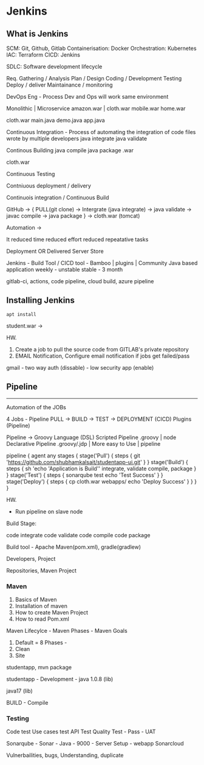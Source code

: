 # Jenkins

## What is Jenkins
SCM: Git, Github, Gitlab
Containerisation: Docker
Orchestration: Kubernetes
IAC: Terraform
CICD: Jenkins

SDLC: Software development lifecycle

Req. Gathering / Analysis
Plan / Design
Coding / Development
Testing
Deploy / deliver
Maintainance / monitoring

DevOps Eng - Process Dev and Ops will work same environment 


Monolithic | Microservice
amazon.war |    cloth.war
                mobile.war
                home.war

cloth.war
    main.java
    demo.java
    app.java

Continuous Integration - Process of automating the integration of code files wrote by multiple developers
java integrate 
java validate

Continous Building
java compile
java package .war

cloth.war

Continuous Testing

Contniuous deployment / delivery



Continuois integration / Continuous Build

GitHub -> { PULL(git clone) -> Intergrate (java integrate) -> 
java validate -> javac compile -> java package } -> cloth.war (tomcat)

Automation ->

It reduced time
reduced effort
reduced repeatative tasks


Deployment   OR    Delivered
  Server             Store



Jenkins - Build Tool / CICD tool - Bamboo | plugins | Community 
Java based application
weekly - unstable
stable - 3 month

gitlab-ci, actions, code pipeline, cloud build, azure pipeline


## Installing Jenkins
```
apt install 

```

student.war  -> 

HW.
1. Create a job to pull the source code from GITLAB's private repository
2. EMAIL Notification, Configure email notification if jobs get failed/pass

gmail - two way auth (dissable) - low security app (enable)



## Pipeline
-----------

Automation of the JOBs

4 Jobs - Pipeline
PULL -> BUILD -> TEST -> DEPLOYMENT (CICD)
Plugins (Pipeline)

Pipeline -> Groovy Language (DSL)
Scripted Pipeline .groovy | node
Declarative Pipeline .groovy/.jdp | More easy to Use | pipeline

pipeline {
    agent any
    stages {
        stage('Pull') {
            steps {
                git 'https://github.com/shubhamkalsait/studentapp-ui.git'
            }
        }
        stage('Build') {
            steps {
                sh 'echo \'Application is Build\''
                integrate, validate
                compile, package
            }
        }
        stage('Test') {
            steps { 
                sonarqube test
                echo 'Test Success'
            }
        }
        stage('Deploy') {
            steps {
                cp cloth.war webapps/
                echo 'Deploy Success'
            }
        }
    }
}

HW.
- Run pipeline on slave node


Build Stage:

code integrate
code validate
code compile
code package

Build tool - Apache Maven(pom.xml), gradle(gradlew)

Developers, Project 

Repositories, Maven Project


### Maven


1. Basics of Maven
2. Installation of maven
3. How to create Maven Project
4. How to read Pom.xml


Maven Lifecylce - Maven Phases - Maven Goals

1. Default = 8 Phases - 
2. Clean 
3. Site

studentapp, mvn package 

studentapp - Development - java 1.0.8 (lib)

java17  (lib)

BUILD - Compile


### Testing

Code test
Use cases test
API Test
Quality Test - Pass - 
UAT 

Sonarqube - Sonar - Java - 9000 - Server Setup - webapp
Sonarcloud

Vulnerbailities, bugs, Understanding, duplicate 
